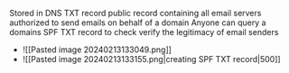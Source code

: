 Stored in DNS TXT record
public record containing all email servers authorized to send emails on behalf of a domain
Anyone can query a domains SPF TXT record to check verify the legitimacy of email senders
- ![[Pasted image 20240213133049.png]]
- ![[Pasted image 20240213133155.png|creating SPF TXT record|500]]